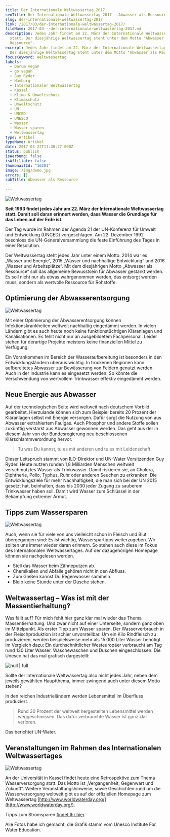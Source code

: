 ```yaml
---
title: Der Internationale Weltwassertag 2017
seoTitle: Der Internationale Weltwassertag 2017 - Abwasser als Ressource
slug: der-internationale-weltwassertag-2017
link: /2017/03/der-internationale-weltwassertag-2017/
fileName: 2017-03---der-internationale-weltwassertag-2017.md
description: Jedes Jahr findet am 22. März der Internationale Weltwassertag
  statt. Der diesjährige Weltwassertag steht unter dem Motto "Abwasser als
  Ressource".
excerpt: Jedes Jahr findet am 22. März der Internationale Weltwassertag statt.
  Der diesjährige Weltwassertag steht unter dem Motto "Abwasser als Ressource".
focusKeyword: Weltwassertag
labels:
  - Darum vegan
  - go vegan
  - Guy Ryder
  - Hamburg
  - Internationaler Weltwassertag
  - Kassel
  - Klima & Umweltschutz
  - Klimaschutz
  - Umweltschutz
  - UN
  - UNCED
  - UNESCO
  - Wasser
  - Wasser sparen
  - Weltwassertag
type: Artikel
typeName: Artikel
date: 2017-03-22T11:30:27.000Z
status: publish
isWerbung: false
isAffiliate: false
thumbnailId: "16201"
image: /img/demo.jpg
errors: []
subTitle: Abwasser als Ressource
  
---
```


![Weltwassertag](http://cardamonchai.com/wp-content/uploads/2017/03/11153925974_fe91f672d3_z-640x425.jpg "Junge spielt im Wasser - München")

**Seit 1993 findet jedes Jahr am 22. März der Internationale Weltwassertag
statt. Damit soll daran erinnert werden, dass Wasser die Grundlage für das Leben
auf der Erde ist.**

Der Tag wurde im Rahmen der Agenda 21 der UN-Konferenz für Umwelt und
Entwicklung (UNCED) vorgeschlagen. Am 22. Dezember 1992 beschloss die
UN-Generalversammlung die feste Einführung des Tages in einer Resolution.

Der Weltwassertag steht jedes Jahr unter einem Motto. 2014 war es „Wasser und
Energie“, 2015 „Wasser und nachhaltige Entwicklung“ und 2016 „Wasser und
Arbeitsplätze“. Mit dem diesjährigen Motto „Abwasser als Ressource“ soll das
allgemeine Bewusstsein für Abwasser gestärkt werden. Es soll nicht nur als etwas
wahrgenommen werden, das entsorgt werden muss, sondern als wertvolle Ressource
für Rohstoffe.

## Optimierung der Abwasserentsorgung

![Weltwassertag](http://cardamonchai.com/wp-content/uploads/2017/03/16280045135_1e37efae08_z-640x427.jpg "Wasserfall in Sri Lanka")

Mit einer Optimierung der Abwasserentsorgung können Infektionskrankheiten
weltweit nachhaltig eingedämmt werden. In vielen Ländern gibt es auch heute noch
keine funktionstüchtigen Kläranlagen und Kanalisationen. Es fehlt nicht nur an
ausgebildetem Fachpersonal. Leider stehen für derartige Projekte meistens keine
finanziellen Mittel zu Verfügung.

Ein Vorankommen im Bereich der Wasseraufbereitung ist besonders in den
Entwicklungsländern überaus wichtig. In trockenen Regionen kann aufbereitetes
Abwasser zur Bewässerung von Feldern genutzt werden. Auch in der Industrie kann
es eingesetzt werden. So könnte die Verschwendung von wertvollem Trinkwasser
effektiv eingedämmt werden.

## Neue Energie aus Abwasser

Auf der technologischen Seite wird weltweit nach deutschem Vorbild gearbeitet.
Hierzulande können sich zum Beispiel bereits 20 Prozent der Kläranlagen selbst
mit Energie versorgen. Dafür sorgt die Nutzung von aus Abwasser extrahiertem
Faulgas. Auch Phosphor und andere Stoffe sollen zukünftig verstärkt aus Abwasser
gewonnen werden. Das geht aus der in diesem Jahr von der Bundesregierung neu
beschlossenen Klärschlammverordnung hervor.

> Tu was Du kannst, tu es mit anderen und tu es mit Leidenschaft.

Dieser Leitspruch stammt von ILO-Direktor und UN-Water Vorsitzenden Guy Ryder.
Heute nutzen runden 1,8 Milliarden Menschen weltweit verschmutztes Wasser als
Trinkwasser. Damit riskieren sie, an Cholera, Diphtherie, Polio, Typhus, Ruhr
oder anderen Seuchen zu erkranken. Die Entwicklungsziele für mehr
Nachhaltigkeit, die man sich bei der UN 2015 gesetzt hat, beinhalten, dass bis
2030 jeder Zugang zu sauberem Trinkwasser haben soll. Damit wird Wasser zum
Schlüssel in der Bekämpfung extremer Armut.

## Tipps zum Wassersparen

![Weltwassertag](http://cardamonchai.com/wp-content/uploads/2017/03/11626836573_824099e77e_z-640x427.jpg "Wasser in Bad Kissingen")

Auch, wenn sie für viele von uns vielleicht schon in Fleisch und Blut
übergegangen sind: Es ist wichtig, Wasserspartipps weiterzugeben. Wir sollten
uns immer wieder daran erinnern. So stehen auch diese im Fokus des
Internationalen Weltwassertages. Auf der dazugehörigen Homepage können sie
nachgelesen werden.

- Stell das Wasser beim Zähneputzen ab.
- Chemikalien und Abfälle gehören nicht in den Abfluss.
- Zum Gießen kannst Du Regenwasser sammeln.
- Bleib keine Stunde unter der Dusche stehen.

## Weltwassertag – Was ist mit der Massentierhaltung?

Was fällt auf? Für mich fehlt hier ganz klar mal wieder das Thema
Massentierhaltung. Und zwar nicht auf einer Unterseite, sondern ganz oben im
Mittelpunkt. Als erster Tipp zum Wasser sparen. Der Wasserverbrauch in der
Fleischproduktion ist schier unvorstellbar. Um ein Kilo Rindfleisch zu
produzieren, werden beispielsweise mehr als 15.000 Liter Wasser benötigt. Im
Vergleich dazu: Ein durchschnittlicher Westeuropäer verbraucht am Tag rund 130
Liter Wasser. Wäschewaschen und Duschen eingeschlossen. Die Unesco hat das mal
grafisch dargestellt:

![null | full](http://cardamonchai.com/wp-content/uploads/2017/03/wasserverbrauch_nahrungsmitteln_unesco_ihe_instforwatereducation.jpg)

Sollte der Internationale Weltwassertag also nicht jedes Jahr, neben dem jeweils
gewählten Hauptthema, immer zwingend auch unter diesem Motto stehen?

In den reichen Industrieländern werden Lebensmittel im Überfluss produziert.

> Rund 30 Prozent der weltweit hergestellten Lebensmittel werden weggeschmissen.
> Das dafür verbrauchte Wasser ist ganz klar verloren.

Das berichtet UN-Water.

## Veranstaltungen im Rahmen des Internationalen Weltwassertages

![Weltwassertag](http://cardamonchai.com/wp-content/uploads/2017/03/WWD-GENERIQ-CMJN_ger_2017_square-01-640x626.png)

An der Universität in Kassel findet heute eine Retrospektive zum Thema
Wasserversorgung statt. Das Motto ist „Vergangenheit, Gegenwart und Zukunft“.
Weitere Veranstaltungshinweise, sowie Geschichten rund um die Wasserversorgung
weltweit gibt es auf der offiziellen Homepage zum Weltwassertag
[http://www.worldwaterday.org/](http://www.worldwaterday.org/).

Tipps zum Stromsparen [findet Ihr hier](/2011/04/stromanbieter-wechseln/).

Alle Fotos habe ich gemacht, die Grafik stamm vom Unesco Institute For Water
Education.

  